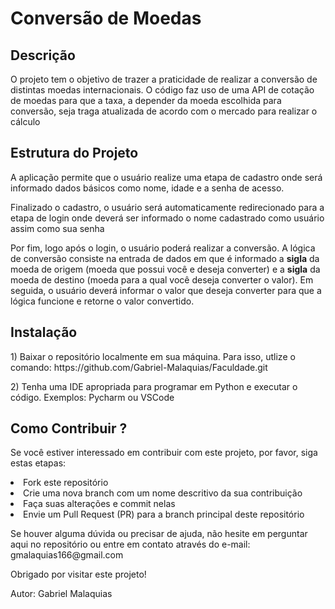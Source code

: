 <h1>Conversão de Moedas</h1>
<h2>Descrição</h2>
<p>O projeto tem o objetivo de trazer a praticidade de realizar a conversão de distintas moedas internacionais. O código faz uso de uma API de cotação de moedas para que a taxa, a depender da moeda escolhida para conversão, seja traga atualizada de acordo com o mercado para realizar o cálculo</p>
<h2>Estrutura do Projeto</h2>
<p>A aplicação permite que o usuário realize uma etapa de cadastro onde será informado dados básicos como nome, idade e a senha de acesso.</p>
<p>Finalizado o cadastro, o usuário será automaticamente redirecionado para a etapa de login onde deverá ser informado o nome cadastrado como usuário assim como sua senha</p>
<p>Por fim, logo após o login, o usuário poderá realizar a conversão. A lógica de conversão consiste na entrada de dados em que é informado a <b>sigla</b> da moeda de origem (moeda que possui você e deseja converter) e a <b>sigla</b> da moeda de destino (moeda para a qual você deseja converter o valor). Em seguida, o usuário deverá informar o valor que deseja converter para que a lógica funcione e retorne o valor convertido.</p>
<h2>Instalação</h2>
<p>1) Baixar o repositório localmente em sua máquina. Para isso, utlize o comando: https://github.com/Gabriel-Malaquias/Faculdade.git 
<p>2) Tenha uma IDE apropriada para programar em Python e executar o código. Exemplos: Pycharm ou VSCode</p>
<h2>Como Contribuir ?</h2>
<p>Se você estiver interessado em contribuir com este projeto, por favor, siga estas etapas:
<div>
  <nav>  
    <li>Fork este repositório</li>
    <li>Crie uma nova branch com um nome descritivo da sua contribuição</li>
    <li>Faça suas alterações e commit nelas</li>
    <li>Envie um Pull Request (PR) para a branch principal deste repositório</li>
  </nav>
</div>
</p>
<p>Se houver alguma dúvida ou precisar de ajuda, não hesite em perguntar aqui no repositório ou entre em contato através do e-mail: gmalaquias166@gmail.com

Obrigado por visitar este projeto!

Autor: Gabriel Malaquias 
</p>
